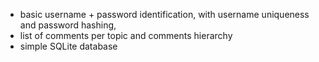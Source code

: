 - basic username + password identification, with username uniqueness and password hashing,
- list of comments per topic and comments hierarchy
- simple SQLite database